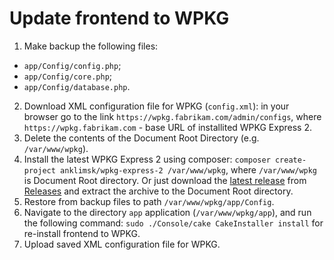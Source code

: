 # Update frontend to WPKG

1. Make backup the following files:
- `app/Config/config.php`;
- `app/Config/core.php`;
- `app/Config/database.php`.
2. Download XML configuration file for WPKG (`config.xml`): in your browser go to the link
  `https://wpkg.fabrikam.com/admin/configs`,
  where `https://wpkg.fabrikam.com` - base URL of installited WPKG Express 2.
3. Delete the contents of the Document Root Directory (e.g. `/var/www/wpkg`).
4. Install the latest WPKG Express 2 using composer:
  `composer create-project anklimsk/wpkg-express-2 /var/www/wpkg`,
  where `/var/www/wpkg` is Document Root directory.
  Or just download the [latest release](https://github.com/anklimsk/wpkg-express-2/releases/latest)
  from [Releases](https://github.com/anklimsk/wpkg-express-2/releases) and extract
  the archive to the Document Root directory.
5. Restore from backup files to path `/var/www/wpkg/app/Config`.
6. Navigate to the directory `app` application (`/var/www/wpkg/app`),
  and run the following command: `sudo ./Console/cake CakeInstaller install`
  for re-install frontend to WPKG.
7. Upload saved XML configuration file for WPKG.
